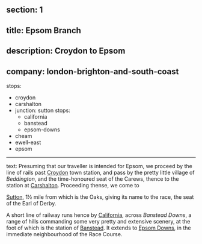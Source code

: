 ﻿section: 1
----
title: Epsom Branch
----
description: Croydon to Epsom
----
company: london-brighton-and-south-coast
----
stops:
- croydon
- carshalton
- junction: sutton
  stops:
    - california
    - banstead
    - epsom-downs
- cheam
- ewell-east
- epsom
----
text: Presuming that our traveller is intended for Epsom, we proceed by the line of rails past [Croydon](/stations/croydon) town station, and pass by the pretty little village of *Beddington*, and the time-honoured seat of the Carews, thence to the station at [Carshalton](/stations/carshalton). Proceeding thense, we come to

[Sutton](/stations/sutton), 1½ mile from which is the Oaks, giving its name to the race, the seat of the Earl of Derby.

A short line of railway runs hence by [California](/stations/california), across *Banstead Downs*, a range of hills commanding some very pretty and extensive scenery, at the foot of which is the station of [Banstead](/stations/banstead). It extends to [Epsom Downs](/stations/epsom-downs), in the immediate neighbourhood of the Race Course.
